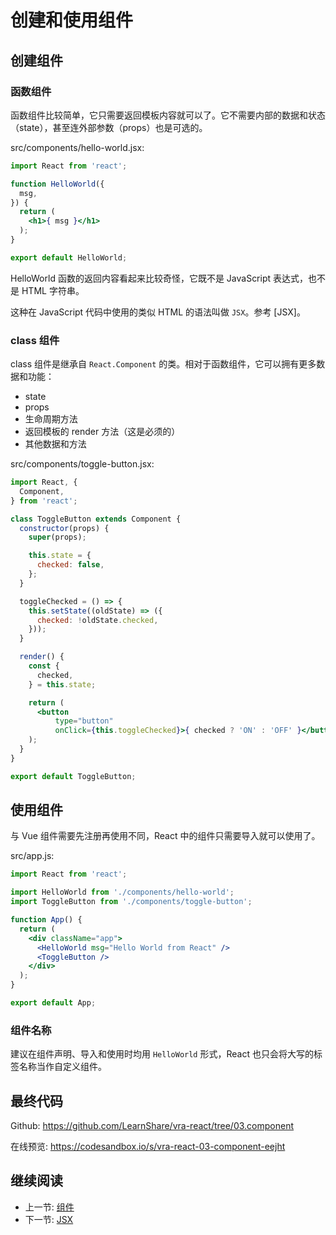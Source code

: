 # 创建和使用组件

## 创建组件

### 函数组件

函数组件比较简单，它只需要返回模板内容就可以了。它不需要内部的数据和状态（state），甚至连外部参数（props）也是可选的。

src/components/hello-world.jsx:

```jsx
import React from 'react';

function HelloWorld({
  msg,
}) {
  return (
    <h1>{ msg }</h1>
  );
}

export default HelloWorld;
```

HelloWorld 函数的返回内容看起来比较奇怪，它既不是 JavaScript 表达式，也不是 HTML 字符串。

这种在 JavaScript 代码中使用的类似 HTML 的语法叫做 `JSX`。参考 [JSX]。

### class 组件

class 组件是继承自 `React.Component` 的类。相对于函数组件，它可以拥有更多数据和功能：

+ state
+ props
+ 生命周期方法
+ 返回模板的 render 方法（这是必须的）
+ 其他数据和方法

src/components/toggle-button.jsx:

```jsx
import React, {
  Component,
} from 'react';

class ToggleButton extends Component {
  constructor(props) {
    super(props);

    this.state = {
      checked: false,
    };
  }

  toggleChecked = () => {
    this.setState((oldState) => ({
      checked: !oldState.checked,
    }));
  }

  render() {
    const {
      checked,
    } = this.state;

    return (
      <button
          type="button"
          onClick={this.toggleChecked}>{ checked ? 'ON' : 'OFF' }</button>
    );
  }
}

export default ToggleButton;
```

## 使用组件

与 Vue 组件需要先注册再使用不同，React 中的组件只需要导入就可以使用了。

src/app.js:

```jsx
import React from 'react';

import HelloWorld from './components/hello-world';
import ToggleButton from './components/toggle-button';

function App() {
  return (
    <div className="app">
      <HelloWorld msg="Hello World from React" />
      <ToggleButton />
    </div>
  );
}

export default App;
```

### 组件名称

建议在组件声明、导入和使用时均用 `HelloWorld` 形式，React 也只会将大写的标签名称当作自定义组件。

## 最终代码

Github: <https://github.com/LearnShare/vra-react/tree/03.component>

在线预览: <https://codesandbox.io/s/vra-react-03-component-eejht>

## 继续阅读

+ 上一节: [组件](../readme.md)
+ 下一节: [JSX](./jsx.md)
